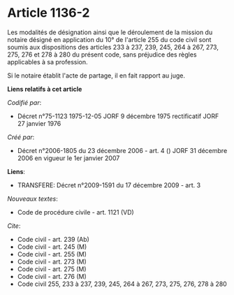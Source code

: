 # Article 1136-2

Les modalités de désignation ainsi que le déroulement de la mission du notaire désigné en application du 10° de l'article 255
du code civil sont soumis aux dispositions des articles 233 à 237, 239, 245, 264 à 267, 273, 275, 276 et 278 à 280 du présent
code, sans préjudice des règles applicables à sa profession.

Si le notaire établit l'acte de partage, il en fait rapport au juge.

**Liens relatifs à cet article**

_Codifié par_:

  - Décret n°75-1123 1975-12-05 JORF 9 décembre 1975 rectificatif JORF 27 janvier 1976

_Créé par_:

  - Décret n°2006-1805 du 23 décembre 2006 - art. 4 () JORF 31 décembre 2006 en vigueur le 1er janvier 2007

**Liens**:

  - TRANSFERE: Décret n°2009-1591 du 17 décembre 2009 - art. 3

_Nouveaux textes_:

  - Code de procédure civile - art. 1121 (VD)

_Cite_:

  - Code civil - art. 239 (Ab)
  - Code civil - art. 245 (M)
  - Code civil - art. 255 (M)
  - Code civil - art. 273 (M)
  - Code civil - art. 275 (M)
  - Code civil - art. 276 (M)
  - Code civil 255, 233 à 237, 239, 245, 264 à 267, 273, 275, 276, 278 à 280
